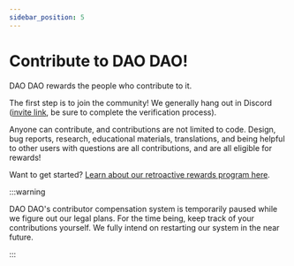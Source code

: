 ```yaml
---
sidebar_position: 5
---
```


# Contribute to DAO DAO!

DAO DAO rewards the people who contribute to it.

The first step is to join the community! We generally hang out in Discord
([invite link](https://discord.daodao.zone), be sure to complete the
verification process).

Anyone can contribute, and contributions are not limited to code. Design, bug
reports, research, educational materials, translations, and being helpful to
other users with questions are all contributions, and are all eligible for
rewards!

Want to get started? [Learn about our retroactive rewards program
here](https://docs.google.com/document/d/12WpREOPrvhW3YVxGLoOkrhTgf_bDUy4cn9VKeyH4PUY/edit).

:::warning

DAO DAO's contributor compensation system is temporarily paused while we figure
out our legal plans. For the time being, keep track of your contributions
yourself. We fully intend on restarting our system in the near future.

:::
